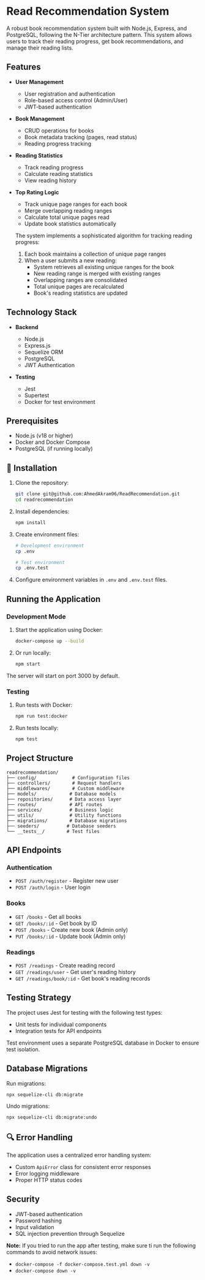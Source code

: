 # Read Recommendation System

A robust book recommendation system built with Node.js, Express, and PostgreSQL, following the N-Tier architecture pattern. This system allows users to track their reading progress, get book recommendations, and manage their reading lists.

## Features

- **User Management**
  - User registration and authentication
  - Role-based access control (Admin/User)
  - JWT-based authentication

- **Book Management**
  - CRUD operations for books
  - Book metadata tracking (pages, read status)
  - Reading progress tracking

- **Reading Statistics**
  - Track reading progress
  - Calculate reading statistics
  - View reading history

- **Top Rating Logic**
  - Track unique page ranges for each book
  - Merge overlapping reading ranges
  - Calculate total unique pages read
  - Update book statistics automatically

  The system implements a sophisticated algorithm for tracking reading progress:
  1. Each book maintains a collection of unique page ranges
  2. When a user submits a new reading:
     - System retrieves all existing unique ranges for the book
     - New reading range is merged with existing ranges
     - Overlapping ranges are consolidated
     - Total unique pages are recalculated
     - Book's reading statistics are updated

## Technology Stack

- **Backend**
  - Node.js
  - Express.js
  - Sequelize ORM
  - PostgreSQL
  - JWT Authentication

- **Testing**
  - Jest
  - Supertest
  - Docker for test environment

## Prerequisites

- Node.js (v18 or higher)
- Docker and Docker Compose
- PostgreSQL (if running locally)

## 🔧 Installation

1. Clone the repository:
   ```bash
   git clone git@github.com:AhmedAkram96/ReadRecommendation.git
   cd readrecommendation
   ```

2. Install dependencies:
   ```bash
   npm install
   ```

3. Create environment files:
   ```bash
   # Development environment
   cp .env
   
   # Test environment
   cp .env.test
   ```

4. Configure environment variables in `.env` and `.env.test` files.

## Running the Application

### Development Mode

1. Start the application using Docker:
   ```bash
   docker-compose up --build
   ```

2. Or run locally:
   ```bash
   npm start
   ```

The server will start on port 3000 by default.

### Testing

1. Run tests with Docker:
   ```bash
   npm run test:docker
   ```

2. Run tests locally:
   ```bash
   npm test
   ```

## Project Structure

```
readrecommendation/
├── config/             # Configuration files
├── controllers/        # Request handlers
├── middlewares/        # Custom middleware
├── models/            # Database models
├── repositories/      # Data access layer
├── routes/            # API routes
├── services/          # Business logic
├── utils/             # Utility functions
├── migrations/        # Database migrations
├── seeders/          # Database seeders
└── __tests__/        # Test files
```

## API Endpoints

### Authentication
- `POST /auth/register` - Register new user
- `POST /auth/login` - User login

### Books
- `GET /books` - Get all books
- `GET /books/:id` - Get book by ID
- `POST /books` - Create new book (Admin only)
- `PUT /books/:id` - Update book (Admin only)

### Readings
- `POST /readings` - Create reading record
- `GET /readings/user` - Get user's reading history
- `GET /readings/book/:id` - Get book's reading records

## Testing Strategy

The project uses Jest for testing with the following test types:
- Unit tests for individual components
- Integration tests for API endpoints

Test environment uses a separate PostgreSQL database in Docker to ensure test isolation.

## Database Migrations

Run migrations:
```bash
npx sequelize-cli db:migrate
```

Undo migrations:
```bash
npx sequelize-cli db:migrate:undo
```


## 🔍 Error Handling

The application uses a centralized error handling system:
- Custom `ApiError` class for consistent error responses
- Error logging middleware
- Proper HTTP status codes

## Security

- JWT-based authentication
- Password hashing
- Input validation
- SQL injection prevention through Sequelize

**Note:** If you tried to run the app after testing, make sure ti run the following commands to avoid network issues:

  - `docker-compose -f docker-compose.test.yml down -v`
  - `docker-compose down -v`
